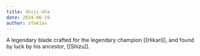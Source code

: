 ```yaml
---
title: Shiji-Sha
date: 2024-06-19
author: sfakias
---
```


A legendary blade crafted for the legendary champion [[Hikari]], and found by luck by his ancestor, [[Shizu]].